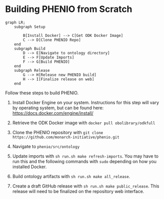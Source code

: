 # Building PHENIO from Scratch

```mermaid
graph LR;
    subgraph Setup

        B[Install Docker] --> C[Get ODK Docker Image]
        C --> D[Clone PHENIO Repo]
    end
    subgraph Build
        D --> E[Navigate to ontology directory]
        E --> F[Update Imports]
        F --> G[Build PHENIO]
    end
    subgraph Release
        G --> H[Release new PHENIO build]
        H --> I[Finalize release on web]
    end
```

Follow these steps to build PHENIO.

1. Install Docker Engine on your system. Instructions for this step will vary by operating system, but can be found here: <https://docs.docker.com/engine/install/>

2. Retrieve the ODK Docker image with `docker pull obolibrary/odkfull`

3. Clone the PHENIO repository with `git clone https://github.com/monarch-initiative/phenio.git`

4. Navigate to `phenio/src/ontology`

5. Update imports with `sh run.sh make refresh-imports`. You may have to run this and the following commands with `sudo` depending on how you installed Docker.

6. Build ontology artifacts with `sh run.sh make all_release`.

7. Create a draft GitHub release with `sh run.sh make public_release`. This release will need to be finalized on the repository web interface.
